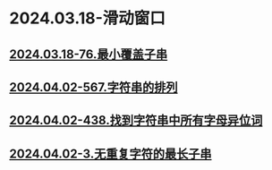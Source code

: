 # 2024.03.18-滑动窗口

## [2024.03.18-76.最小覆盖子串](2024.03.18-滑动窗口/2024.03.18-76.最小覆盖子串.md)

## [2024.04.02-567.字符串的排列](2024.03.18-滑动窗口/2024.04.02-567.字符串的排列.md)

## [2024.04.02-438.找到字符串中所有字母异位词](2024.03.18-滑动窗口/2024.04.02-438.找到字符串中所有字母异位词.md)

## [2024.04.02-3.无重复字符的最长子串](2024.03.18-滑动窗口/2024.04.02-3.无重复字符的最长子串.md)
